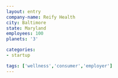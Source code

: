 ```yaml
---
layout: entry
company-name: Reify Health
city: Baltimore
state: Maryland
employees: 100
planets: '3'

categories:
- startup

tags: ['wellness','consumer','employer']
---
```

